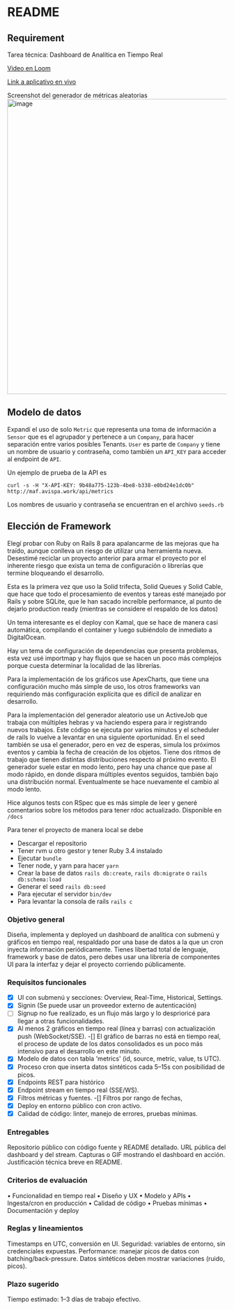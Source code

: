 # README


## Requirement

Tarea técnica: Dashboard de Analítica en Tiempo Real

[Video en Loom](https://www.loom.com/share/0ee430bb855a48889c598b8d26bd46a2?sid=cd521c05-a42c-499e-9fcb-1471785349b1)

[Link a aplicativo en vivo](https://maf.avispa.work/)

Screenshot del generador de métricas aleatorias
<img width="1327" height="676" alt="image" src="https://github.com/user-attachments/assets/6cd42a76-d5b7-46c3-b853-eb6f1751fb64" />


## Modelo de datos

Expandí el uso de solo `Metric` que representa una toma de información a `Sensor` que 
es el agrupador y pertenece a un `Company`, para hacer separación entre varios posibles Tenants.
`User` es parte de `Company` y tiene un nombre de usuario y contraseña, como también un `API_KEY` para acceder al endpoint de `API`.

Un ejemplo de prueba de la API es

`curl -s -H "X-API-KEY: 9b48a775-123b-4be8-b338-e0bd24e1dc0b" http://maf.avispa.work/api/metrics`

Los nombres de usuario y contraseña se encuentran en el archivo `seeds.rb`

## Elección de Framework

Elegí probar con Ruby on Rails 8 para apalancarme de las mejoras que ha traído, aunque
conlleva un riesgo de utilizar una herramienta nueva. Desestimé reciclar un proyecto anterior
para armar el proyecto por el inherente riesgo que exista un tema de configuración o librerías
que termine bloqueando el desarrollo.

Esta es la primera vez que uso la Solid trifecta, Solid Queues y Solid Cable, que hace que todo el procesamiento de eventos y tareas esté manejado por Rails y sobre SQLite, que le han
sacado increíble performance, al punto de dejarlo production ready (mientras se considere el respaldo de los datos)

Un tema interesante es el deploy con Kamal, que se hace de manera casi automática, compilando 
el container y luego subiéndolo de inmediato a DigitalOcean.

Hay un tema de configuración de dependencias que presenta problemas, esta vez usé importmap
y hay flujos que se hacen un poco más complejos porque cuesta determinar la localidad de las
librerías.

Para la implementación de los gráficos use ApexCharts, que tiene una configuración mucho más simple de uso, los otros frameworks van requiriendo más configuración explícita que es difícil
de analizar en desarrollo.

Para la implementación del generador aleatorio use un ActiveJob que trabaja con múltiples hebras y va haciendo espera para ir registrando nuevos trabajos. Este código se ejecuta por varios minutos y el scheduler de rails lo vuelve a levantar en una siguiente oportunidad. En el seed también se usa el generador, pero en vez de esperas, simula los próximos eventos y cambia la fecha de creación de los objetos. Tiene dos ritmos de trabajo que tienen distintas distribuciones respecto al próximo evento. El generador suele estar en modo lento, pero hay una chance que pase al modo rápido, en donde dispara múltiples eventos seguidos, también bajo una distribución normal. Eventualmente se hace nuevamente el cambio al modo lento.


Hice algunos tests con RSpec que es más simple de leer y generé comentarios sobre los métodos
para tener rdoc actualizado. Disponible en `/docs` 

Para tener el proyecto de manera local se debe

  - Descargar el repositorio
  - Tener rvm u otro gestor y tener Ruby 3.4 instalado
  - Ejecutar `bundle`
  - Tener node, y yarn para hacer `yarn`
  - Crear la base de datos `rails db:create`, `rails db:migrate` o `rails db:schema:load`
  - Generar el seed `rails db:seed`
  - Para ejecutar el servidor `bin/dev`
  - Para levantar la consola de rails `rails c`

### Objetivo general
Diseña, implementa y deployed un dashboard de analítica con submenú y gráficos en tiempo real, respaldado por una base de datos a la que un cron inyecta información periódicamente. Tienes libertad total de lenguaje, framework y base de datos, pero debes usar una librería de componentes UI para la interfaz y dejar el proyecto corriendo públicamente.

### Requisitos funcionales
  -[X] UI con submenú y secciones: Overview, Real-Time, Historical, Settings.
  -[X] Signin (Se puede usar un proveedor externo de autenticación)
  -[ ] Signup no fue realizado, es un flujo más largo y lo desprioricé para llegar a otras funcionalidades.
  -[X] Al menos 2 gráficos en tiempo real (línea y barras) con actualización push (WebSocket/SSE). 
  -[] El gráfico de barras no está en tiempo real, el proceso de update de los datos consolidados es un poco más intensivo para el desarrollo en este minuto.
  -[X] Modelo de datos con tabla 'metrics' (id, source, metric, value, ts UTC).
  -[X] Proceso cron que inserta datos sintéticos cada 5–15s con posibilidad de picos.
  -[X] Endpoints REST para histórico 
  -[X] Endpoint  stream en tiempo real (SSE/WS).
  -[X] Filtros métricas y fuentes.
  -[] Filtros por rango de fechas,
  -[X] Deploy en entorno público con cron activo.
  -[X] Calidad de código: linter, manejo de errores, pruebas mínimas.

### Entregables

Repositorio público con código fuente y README detallado. URL pública del dashboard y del stream.
Capturas o GIF mostrando el dashboard en acción. Justificación técnica breve en README.

### Criterios de evaluación

• Funcionalidad en tiempo real
• Diseño y UX
• Modelo y APIs
• Ingesta/cron en producción
• Calidad de código
• Pruebas mínimas
• Documentación y deploy

### Reglas y lineamientos
Timestamps en UTC, conversión en UI.
Seguridad: variables de entorno, sin credenciales expuestas. Performance: manejar picos de datos con batching/back-pressure. Datos sintéticos deben mostrar variaciones (ruido, picos).

### Plazo sugerido

Tiempo estimado: 1–3 días de trabajo efectivo.
